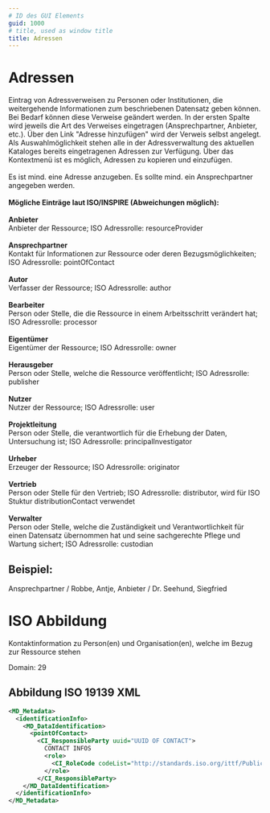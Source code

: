 ```yaml
---
# ID des GUI Elements
guid: 1000
# title, used as window title
title: Adressen
---
```


# Adressen

Eintrag von Adressverweisen zu Personen oder Institutionen, die weitergehende Informationen zum beschriebenen Datensatz geben können. Bei Bedarf können diese Verweise geändert werden. In der ersten Spalte wird jeweils die Art des Verweises eingetragen (Ansprechpartner, Anbieter, etc.). Über den Link "Adresse hinzufügen" wird der Verweis selbst angelegt. Als Auswahlmöglichkeit stehen alle in der Adressverwaltung des aktuellen Kataloges bereits eingetragenen Adressen zur Verfügung. Über das Kontextmenü ist es möglich, Adressen zu kopieren und einzufügen.<br><br>Es ist mind. eine Adresse anzugeben. Es sollte mind. ein Ansprechpartner angegeben werden.<br><br><b>Mögliche Einträge laut ISO/INSPIRE (Abweichungen möglich):</b><br><br><b>Anbieter</b><br>Anbieter der Ressource; ISO Adressrolle: resourceProvider<br><br><b>Ansprechpartner</b><br>Kontakt für Informationen zur Ressource oder deren Bezugsmöglichkeiten; ISO Adressrolle: pointOfContact<br><br><b>Autor</b><br>Verfasser der Ressource; ISO Adressrolle: author<br><br><b>Bearbeiter</b><br>Person oder Stelle, die die Ressource in einem Arbeitsschritt verändert hat; ISO Adressrolle: processor<br><br><b>Eigentümer</b><br>Eigentümer der Ressource; ISO Adressrolle: owner<br><br><b>Herausgeber</b><br>Person oder Stelle, welche die Ressource veröffentlicht; ISO Adressrolle: publisher<br><br><b>Nutzer</b><br>Nutzer der Ressource; ISO Adressrolle: user<br><br><b>Projektleitung</b><br>Person oder Stelle, die verantwortlich für die Erhebung der Daten, Untersuchung ist; ISO Adressrolle: principalInvestigator<br><br><b>Urheber</b><br>Erzeuger der Ressource; ISO Adressrolle: originator<br><br><b>Vertrieb</b><br>Person oder Stelle für den Vertrieb; ISO Adressrolle: distributor, wird für ISO Stuktur distributionContact verwendet<br><br><b>Verwalter</b><br>Person oder Stelle, welche die Zuständigkeit und Verantwortlichkeit für einen Datensatz übernommen hat und seine sachgerechte Pflege und Wartung sichert; ISO Adressrolle: custodian

## Beispiel:

Ansprechpartner / Robbe, Antje, Anbieter / Dr. Seehund, Siegfried

# ISO Abbildung

Kontaktinformation zu Person(en) und Organisation(en), welche im Bezug zur Ressource stehen

Domain: 29


## Abbildung ISO 19139 XML

```XML
<MD_Metadata>
  <identificationInfo>
    <MD_DataIdentification>
      <pointOfContact>
        <CI_ResponsibleParty uuid="UUID OF CONTACT">
          CONTACT INFOS
          <role>
            <CI_RoleCode codeList="http://standards.iso.org/ittf/PubliclyAvailableStandards/ISO_19139_Schemas/resources/codelist/gmxCodelists.xml#CI_RoleCode" codeListValue="ROLE CODE"/>
          </role>
        </CI_ResponsibleParty>
    </MD_DataIdentification>
  </identificationInfo>
</MD_Metadata>
```